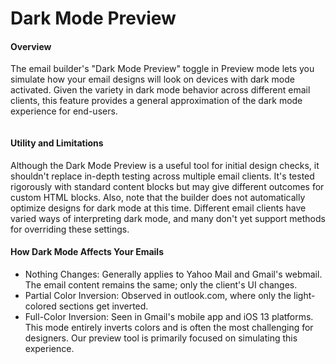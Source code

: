# Dark Mode Preview

#### Overview

The email builder's "Dark Mode Preview" toggle in Preview mode lets you simulate how your email designs will look on devices with dark mode activated. Given the variety in dark mode behavior across different email clients, this feature provides a general approximation of the dark mode experience for end-users.

<figure><img src="https://lh7-eu.googleusercontent.com/dgkaXcDTSKinnZU2Q7PMUpP4MQvN97fWeHVXua49eGssdT7B7OBHuJwgr3wMhCGkumNreolbHAjxfNe2Va2A6k3nNhCeeYYGbDNWNmMNlNfQOhZ1QxKZnXJmbV-dHUM7dcyrdzYTVjGL1SI9_c6Qjdo" alt=""><figcaption></figcaption></figure>

#### Utility and Limitations

Although the Dark Mode Preview is a useful tool for initial design checks, it shouldn't replace in-depth testing across multiple email clients. It's tested rigorously with standard content blocks but may give different outcomes for custom HTML blocks. Also, note that the builder does not automatically optimize designs for dark mode at this time. Different email clients have varied ways of interpreting dark mode, and many don't yet support methods for overriding these settings.

#### How Dark Mode Affects Your Emails

* Nothing Changes: Generally applies to Yahoo Mail and Gmail's webmail. The email content remains the same; only the client's UI changes.
* Partial Color Inversion: Observed in outlook.com, where only the light-colored sections get inverted.
* Full-Color Inversion: Seen in Gmail's mobile app and iOS 13 platforms. This mode entirely inverts colors and is often the most challenging for designers. Our preview tool is primarily focused on simulating this experience.
